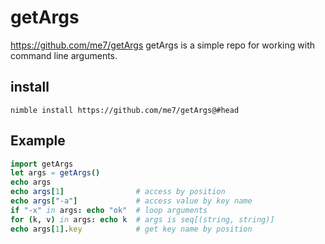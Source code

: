 # getArgs
https://github.com/me7/getArgs
getArgs is a simple repo for working with command line arguments.

## install
`nimble install https://github.com/me7/getArgs@#head`

## Example
```nim
import getArgs
let args = getArgs()
echo args
echo args[1]                # access by position
echo args["-a"]             # access value by key name
if "-x" in args: echo "ok"  # loop arguments
for (k, v) in args: echo k  # args is seq[(string, string)]
echo args[1].key            # get key name by position
```
